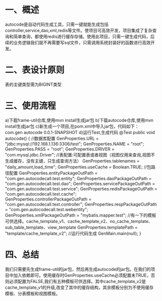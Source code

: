 一、概述
====
autocode是自动代码生成工具，只需一键就能生成包括controller,service,dao,xml,redis等文件。使项目可高效开发，项目集成了复杂查询和简单查询，都使用redis进行缓存存储。使用此项目，只需一键生成代码，后续的业务逻辑我们就不再需要写sql文件，只需调用系统封装好的函数进行高效开发。

二、表设计原则
====
表的主键类型需为BIGINT类型

三、使用流程
====

a)下载frame-util仓库,使用mvn install生成jar包
b)下载autocode仓库,使用mvn install生成jar包
c)新生成一个项目,在pom.xml中导入jar包，代码如下：
    <dependency>
	<groupId>com.gen</groupId>
	<artifactId>autocode</artifactId>
	<version>0.0.1-SNAPSHOT</version>
   </dependency>
d)运行Test,生成代码
    @Test
    public void autocode() {
      //数据库配置
      GenProperties.URL = "jdbc:mysql://192.168.1.136:3306/test";
      GenProperties.NAME = "root";
      GenProperties.PASS = "root";
      GenProperties.DRIVER = "com.mysql.jdbc.Driver";
      //表配置:可配置表或者视图（视图仅用来查询,视图不生成缓存，没有主键，只生成查询方法）
      GenProperties.tablenames = "daily_amount,load_time";
      GenProperties.useCache = Boolean.TRUE;
      //包路径配置 
      GenProperties.entityPackageOutPath = "com.gen.autocodecall.test.entity";
      GenProperties.daoPackageOutPath = "com.gen.autocodecall.test.dao";
      GenProperties.servicePackageOutPath = "com.gen.autocodecall.test.service";
      GenProperties.redisPackageOutPath = "com.gen.autocodecall.test.cache";
      GenProperties.controllerPackageOutPath = "com.gen.autocodecall.test.controller";
      GenProperties.respPackageOutPath = "com.gen.autocodecall.test.webentity";
      GenProperties.xmlPackageOutPath = "mybatis.mapper.test";
      //有一下的模板可供选择。cache_template_v1、cache_template_v2、no_cache_template、sub_table_template、view_template
      GenProperties.templatePath = "template/cache_template_v2";
      //运行代码生成
      GenMain.main(null);
    }

四、总结
====
我们只需要先生成frame-util的jar包，然后再生成autocode的jar包。在我们的项目中加入依赖即可。使用缓存时GenProperties.useCache必须配置未TRUE，否则必须配置为FALSE,我们有五种模板可供选择。其中cache_template_v2是cache_template_v1的升级,改变了其中的缓存结构，其余模板分别为不使用缓存模板、分表模板和视图模板。

